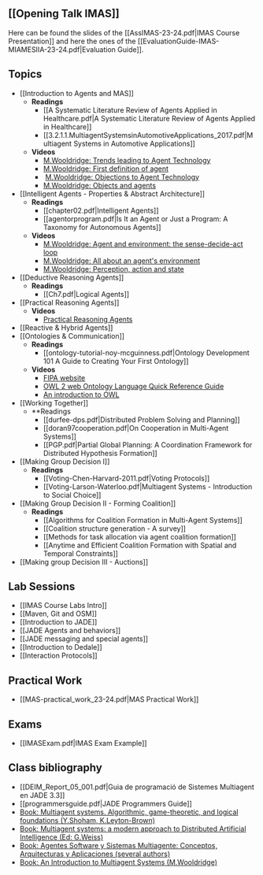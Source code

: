 ## [[Opening Talk IMAS]]
Here can be found the slides of the [[AssIMAS-23-24.pdf|IMAS Course Presentation]] and here the ones of the [[EvaluationGuide-IMAS-MIAMESIIA-23-24.pdf|Evaluation Guide]].

## Topics
- [[Introduction to Agents and MAS]]
	- **Readings**
		- [[A Systematic Literature Review of Agents Applied in Healthcare.pdf|A Systematic Literature Review of Agents Applied in Healthcare]]
		- [[3.2.1.1.MultiagentSystemsinAutomotiveApplications_2017.pdf|Multiagent Systems in Automotive Applications]]
	- **Videos**
		- [M.Wooldridge: Trends leading to Agent Technology](https://www.youtube.com/watch?v=6HiM_wIowmo&list=TL0ChcgIn1i7JtXkQSPLn_rRjwYbL3llMj)
		- [M.Wooldridge: First definition of agent](https://www.youtube.com/watch?v=VwQ132JpOjs&list=TL0ChcgIn1i7JtXkQSPLn_rRjwYbL3llMj)
		-  [M.Wooldridge: Objections to Agent Technology](https://www.youtube.com/watch?v=qxukFHs58ds)
		- [M.Wooldridge: Objects and agents](youtube.com/watch?v=oqFwZ2xitUE)
- [[Intelligent Agents - Properties & Abstract Architecture]]
	- **Readings**
		- [[chapter02.pdf|Intelligent Agents]]
		- [[agentorprogram.pdf|Is It an Agent or Just a Program: A Taxonomy for Autonomous Agents]]
	- **Videos**
		- [M.Wooldridge: Agent and environment: the sense-decide-act loop](https://www.youtube.com/watch?v=_iPMIU6jbio)
		- [M.Wooldridge: All about an agent's environment](https://www.youtube.com/watch?v=Tu72LCyJKdU)
		- [M.Wooldridge: Perception, action and state](https://www.youtube.com/watch?v=Ua_TpT6AF9I)
- [[Deductive Reasoning Agents]]
	- **Readings**
		- [[Ch7.pdf|Logical Agents]]
- [[Practical Reasoning Agents]]
	- **Videos**
		- [Practical Reasoning Agents](https://www.youtube.com/watch?v=6rJmpgBjGxU)
- [[Reactive & Hybrid Agents]]
- [[Ontologies & Communication]]
	- **Readings**
		- [[ontology-tutorial-noy-mcguinness.pdf|Ontology Development 101 A Guide to Creating Your First Ontology]]
	- **Videos**
		- [FIPA website](http://www.fipa.org/)
		- [OWL 2 web Ontology Language Quick Reference Guide](https://www.w3.org/TR/owl2-quick-reference/)
		- [An introduction to OWL](https://videolectures.net/iswc08_hendler_ittsw/)
- [[Working Together]]
	- **Readings
		- [[durfee-dps.pdf|Distributed Problem Solving and Planning]]
		- [[doran97cooperation.pdf|On Cooperation in Multi-Agent Systems]]
		- [[PGP.pdf|Partial Global Planning: A Coordination Framework for Distributed Hypothesis Formation]]
- [[Making Group Decision I]]
	- **Readings**
		- [[Voting-Chen-Harvard-2011.pdf|Voting Protocols]]
		- [[Voting-Larson-Waterloo.pdf|Multiagent Systems - Introduction to Social Choice]]
- [[Making Group Decision II - Forming Coalition]]
	- **Readings**
		- [[Algorithms for Coalition Formation in Multi-Agent Systems]]
		- [[Coalition structure generation - A survey]]
		- [[Methods for task allocation via agent coalition formation]]
		- [[Anytime and Efficient Coalition Formation with Spatial and Temporal Constraints]]
- [[Making group Decision III - Auctions]]
## Lab Sessions

- [[IMAS Course Labs Intro]]
- [[Maven, Git and OSM]]
- [[Introduction to JADE]]
- [[JADE Agents and behaviors]]
- [[JADE messaging and special agents]]
- [[Introduction to Dedale]]
- [[Interaction Protocols]]

## Practical Work
* [[MAS-practical_work_23-24.pdf|MAS Practical Work]]

## Exams
- [[IMASExam.pdf|IMAS Exam Example]]
## Class bibliography
- [[DEIM_Report_05_001.pdf|Guia de programació de Sistemes Multiagent en JADE 3.3]]
- [[programmersguide.pdf|JADE Programmers Guide]]
- [Book: Multiagent systems. Algorithmic, game-theoretic, and logical foundations (Y.Shoham, K.Leyton-Brown)](https://campusvirtual.urv.cat/mod/url/view.php?id=3595034)
- [Book: Multiagent systems: a modern approach to Distributed Artificial Intelligence (Ed: G.Weiss)](https://campusvirtual.urv.cat/mod/url/view.php?id=3595033)
- [Book: Agentes Software y Sistemas Multiagente: Conceptos, Arquitecturas y Aplicaciones (several authors)](https://campusvirtual.urv.cat/mod/url/view.php?id=3595032)
- [Book: An Introduction to Multiagent Systems (M.Wooldridge)](https://campusvirtual.urv.cat/mod/url/view.php?id=3595031)